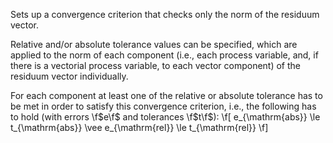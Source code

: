 Sets up a convergence criterion that checks only the norm of the residuum
vector.

Relative and/or absolute tolerance values can be specified, which are applied to
the norm of each component (i.e., each process variable, and, if there is a
vectorial process variable, to each vector component) of the residuum vector
individually.

For each component at least one of the relative or absolute tolerance has to be
met in order to satisfy this convergence criterion, i.e., the following has to
hold (with errors \f$e\f$ and tolerances \f$t\f$):
\f[ e_{\mathrm{abs}} \le t_{\mathrm{abs}} \vee e_{\mathrm{rel}} \le t_{\mathrm{rel}} \f]
